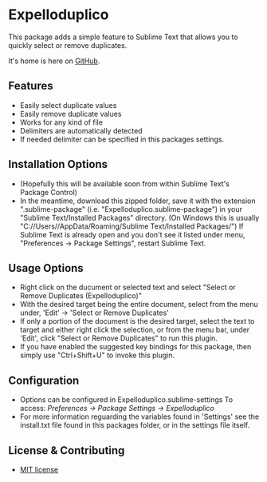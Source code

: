 Expelloduplico
==============

This package adds a simple feature to Sublime Text that allows you to quickly select or remove duplicates.

It's home is here on [GitHub](https://github.com/JohhannasReyn/Expelloduplico/).

Features
---
  - Easily select duplicate values
  - Easily remove duplicate values
  - Works for any kind of file
  - Delimiters are automatically detected
  - If needed delimiter can be specified in this packages settings.

Installation Options
---
  - (Hopefully this will be available soon from within Sublime Text's Package Control)
  - In the meantime, download this zipped folder, save it with the extension ".sublime-package"
    (i.e. "Expelloduplico.sublime-package") in your "Sublime Text/Installed Packages" directory.
    (On Windows this is usually "C://Users/<UserName>/AppData/Roaming/Sublime Text/Installed Packages/")
    If Sublime Text is already open and you don't see it listed under menu,
    "Preferences -> Package Settings", restart Sublime Text.

Usage Options
---
  - Right click on the ducument or selected text and select 
    "Select or Remove Duplicates (Expelloduplico)"
  - With the desired target being the entire document, select
    from the menu under, 'Edit' -> 'Select or Remove Duplicates'
  - If only a portion of the document is the desired target, 
    select the text to target and either right click the selection,
    or from the menu bar, under 'Edit', click 
    "Select or Remove Duplicates" to run this plugin.
  - If you have enabled the suggested key bindings for this 
    package, then simply use "Ctrl+Shift+U" to invoke this plugin.
  
Configuration
---
  - Options can be configured in Expelloduplico.sublime-settings
    To access: *Preferences -> Package Settings -> Expelloduplico*
  - For more information reguarding the variables found in 'Settings'
    see the install.txt file found in this packages folder, or in the 
    settings file itself.

License & Contributing
---
 - [MIT license](LICENSE)
